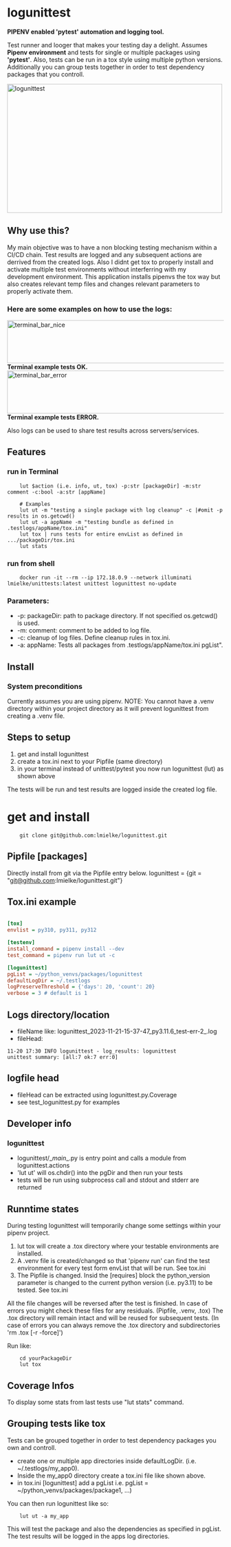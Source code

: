 # logunittest
<b>PIPENV enabled 'pytest' automation and logging tool. </b>

Test runner and looger that makes your testing day a delight. Assumes <b>Pipenv environment</b> and tests for single or multiple packages using <b>'pytest'</b>.
Also, tests can be run in a tox style using multiple python versions. Additionally you can
group tests together in order to test dependency packages that you controll.

<img src="https://drive.google.com/uc?id=1CE0ufO4ZjEAV1oimV_23WqpGBzyymFRQ" alt="logunittest" class="plain" height="300px" width="500px">

## Why use this?
My main objective was to have a non blocking testing mechanism within a CI/CD chain. Test results are logged and any subsequent actions are derrived from the created logs.
Also I didnt get tox to properly install and activate multiple test environments without interferring with my development environment. This application installs pipenvs the tox way but also creates relevant temp files and changes relevant parameters to properly activate them. 

### Here are some examples on how to use the logs:
<img src="https://drive.google.com/uc?id=1CDYXO_5Y5vKFGyVjYx4ne7GXJNyjzSG1" alt="terminal_bar_nice" class="plain" height="100px" width="700px">
<b>Terminal example tests OK.</b>
<img src="https://drive.google.com/uc?id=1CIDzt1SMxAkjPYggKQf_bRBh0v5MVncJ" alt="terminal_bar_error" class="plain" height="100px" width="700px">
<b>Terminal example tests ERROR.</b>

Also logs can be used to share test results across servers/services.

## Features
### run in Terminal
```
    lut $action (i.e. info, ut, tox) -p:str [packageDir] -m:str comment -c:bool -a:str [appName]

    # Examples
    lut ut -m "testing a single package with log cleanup" -c |#omit -p results in os.getcwd()
    lut ut -a appName -m "testing bundle as defined in .testlogs/appName/tox.ini"
    lut tox | runs tests for entire envList as defined in .../packageDir/tox.ini
    lut stats
```

### run from shell
```shell
    docker run -it --rm --ip 172.18.0.9 --network illuminati lmielke/unittests:latest unittest logunittest no-update
```

### Parameters:
- -p: packageDir: path to package directory. If not specified os.getcwd() is used.
- -m: comment: comment to be added to log file.
- -c: cleanup of log files. Define cleanup rules in tox.ini.
- -a: appName: Tests all packages from .testlogs/appName/tox.ini pgList".

## Install
### System preconditions
Currently assumes you are using pipenv.
NOTE: You cannot have a .venv directory within your project directory as it will prevent logunittest from creating a .venv file.


## Steps to setup
1. get and install logunittest
2. create a tox.ini next to your Pipfile (same directory)
3. in your terminal instead of unittest/pytest you now run logunittest (lut) as shown above

The tests will be run and test results are logged inside the created log file.

# get and install
```shell
    git clone git@github.com:lmielke/logunittest.git

```

## Pipfile [packages]
Directly install from git via the Pipfile entry below.
logunittest = \{git = "git@github.com:lmielke/logunittest.git"\}


## Tox.ini example

```ini

[tox]
envlist = py310, py311, py312

[testenv]
install_command = pipenv install --dev
test_command = pipenv run lut ut -c

[logunittest]
pgList = ~/python_venvs/packages/logunittest
defaultLogDir = ~/.testlogs
logPreserveThreshold = {'days': 20, 'count': 20}
verbose = 3 # default is 1

```

## Logs directory/location
- fileName like: logunittest_2023-11-21-15-37-47_py3.11.6_test-err-2_.log
- fileHead: 
```log
11-20 17:30 INFO logunittest - log_results: logunittest
unittest summary: [all:7 ok:7 err:0]
```

## logfile head
- fileHead can be extracted using logunittest.py.Coverage
- see test_logunittest.py for examples

## Developer info
### logunittest
- logunittest/\__main__.py is entry point and calls a module from logunittest.actions
- 'lut ut' will os.chdir() into the pgDir and then run your tests
- tests will be run using subprocess call and stdout and stderr are returned

## Runntime states
During testing logunittest will temporarily change some settings within your pipenv project.
1. lut tox will create a .tox directory where your testable environments are installed.
2. A .venv file is created/changed so that 'pipenv run' can find the test environment for every test form envList that will be run. See tox.ini
3. The Pipfile is changed. Insid the \[requires\] block the python_version parameter is changed to the current python version (i.e. py3.11) to be tested. See tox.ini

All the file changes will be reversed after the test is finished. In case of errors you might check these files for any residuals. (Pipfile, .venv, .tox)
The .tox directory will remain intact and will be reused for subsequent tests. (In case of errors you can always remove the .tox directory and subdirectories 'rm .tox \[-r -force\]')

Run like:
```shell
    cd yourPackageDir
    lut tox
```

## Coverage Infos
To display some stats from last tests use "lut stats" command.

## Grouping tests like tox
Tests can be grouped together in order to test dependency packages you own and controll.
- create one or multiple app directories inside defaultLogDir. (i.e. ~/.testlogs/my_app0).
- Inside the my_app0 directory create a tox.ini file like shown above.
- in tox.ini \[logunittest\] add a pgList i.e. pgList = ~/python_venvs/packages/package1, ...)

You can then run logunittest like so:
```shell
    lut ut -a my_app
```
This will test the package and also the dependencies as specified in pgList. The test results will be logged in the apps log directories.

